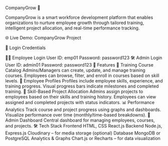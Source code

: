 CompanyGrow 💼

CompanyGrow is a smart workforce development platform that enables organizations to nurture employee growth through tailored training, intelligent project allocation, and real-time performance tracking.

🌐 Live Demo: CompanyGrow Project

🔐 Login Credentials

🧑‍💼 Employee Login
User ID: emp01
Password: password123
🛠️ Admin Login
User ID: admin01
Password: password123
🚀 Features
📘 Training Course Catalog
Admins/Managers can create, update, and manage training courses.
Employees can browse, filter, and enroll in courses based on skill levels.
👤 Employee Profiles
Profiles include employee skills, experience, and training progress.
Visual progress bars indicate milestones and completed training.
🧠 Skill-Based Project Allocation
Admins assign projects to employees based on their skills and training history.
Employees can view assigned and completed projects with status indicators.
📊 Performance Analytics
Track course and project progress using graphs and dashboards.
Visualize performance over time (monthly/time-based breakdowns).
🧭 Admin Dashboard
Central dashboard for managing employees, courses, and projects.
🛠️ Tech Stack
Frontend
HTML, CSS
React.js
Backend
Node.js, Express.js
Cloudinary – for media storage (optional)
Database
MongoDB or PostgreSQL
Analytics & Graphs
Chart.js or Recharts – for data visualization
